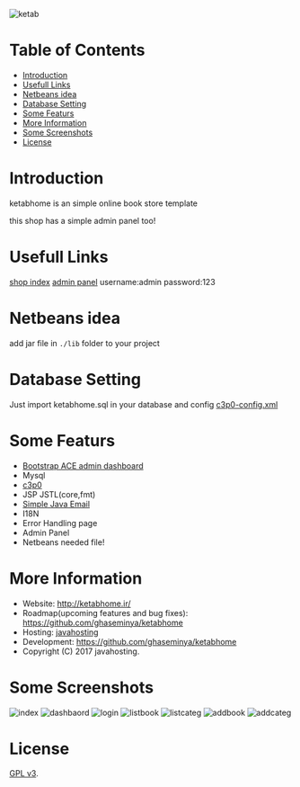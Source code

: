 ![ketab](https://github.com/ghaseminya/ketabhome/raw/master/web/res/shop_assets/images/logo.png)

Table of Contents
=================

   * [Introduction](#introduction)
   * [Usefull Links](#usefull-links)
   * [Netbeans idea](#netbeans-idea)
   * [Database Setting](#database-setting)
   * [Some Featurs](#some-featurs)
   * [More Information](#more-information)
   * [Some Screenshots](#some-screenshots)
   * [License](#license)


# Introduction
ketabhome is an simple online book store template

this shop has a simple admin panel too!

# Usefull Links
[shop index](http://localhost:8080/ketabhome/)
[admin panel](http://localhost:8080/ketabhome/manage/index.jsp) username:admin password:123

# Netbeans idea
add jar file in `./lib` folder to your project

# Database Setting
Just import ketabhome.sql in your database and config [c3p0-config.xml](https://github.com/ghaseminya/ketabhome/blob/master/src/java/c3p0-config.xml)

# Some Featurs
* [Bootstrap ACE admin dashboard](http://jason.insweet.family/ace/)
* Mysql
* [c3p0](https://github.com/ghaseminya/c3p0)
* JSP JSTL(core,fmt)
* [Simple Java Email](https://github.com/ghaseminya/simple-java-mail)
* I18N
* Error Handling page
* Admin Panel
* Netbeans needed file!

# More Information
* Website: http://ketabhome.ir/
* Roadmap(upcoming features and bug fixes): https://github.com/ghaseminya/ketabhome
* Hosting: [javahosting](http://www.javahosting.ir)
* Development: https://github.com/ghaseminya/ketabhome
* Copyright (C) 2017 javahosting.

# Some Screenshots
![index](https://github.com/ghaseminya/ketabhome/raw/master/screenshot/index.png)
![dashbaord](https://github.com/ghaseminya/ketabhome/raw/master/screenshot/dashbaord.png)
![login](https://github.com/ghaseminya/ketabhome/raw/master/screenshot/login.png)
![listbook](https://github.com/ghaseminya/ketabhome/raw/master/screenshot/listbook.png)
![listcateg](https://github.com/ghaseminya/ketabhome/raw/master/screenshot/listcateg.png)
![addbook](https://github.com/ghaseminya/ketabhome/raw/master/screenshot/addbook.png)
![addcateg](https://github.com/ghaseminya/ketabhome/raw/master/screenshot/addcateg.png)


# License

[GPL v3](./LICENSE).
